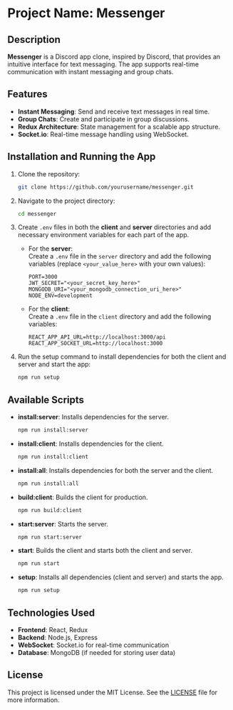 # Project Name: Messenger

## Description
**Messenger** is a Discord app clone, inspired by Discord, that provides an intuitive interface for text messaging. The app supports real-time communication with instant messaging and group chats.

## Features
- **Instant Messaging**: Send and receive text messages in real time.
- **Group Chats**: Create and participate in group discussions.
- **Redux Architecture**: State management for a scalable app structure.
- **Socket.io**: Real-time message handling using WebSocket.

## Installation and Running the App
1. Clone the repository:
    ```bash
    git clone https://github.com/yourusername/messenger.git
    ```
2. Navigate to the project directory:
    ```bash
    cd messenger
    ```
3. Create `.env` files in both the **client** and **server** directories and add necessary environment variables for each part of the app.

   - For the **server**:  
     Create a `.env` file in the `server` directory and add the following variables (replace `<your_value_here>` with your own values):
     ```env
     PORT=3000
     JWT_SECRET="<your_secret_key_here>"
     MONGODB_URI="<your_mongodb_connection_uri_here>"
     NODE_ENV=development
     ```

   - For the **client**:  
     Create a `.env` file in the `client` directory and add the following variables:
     ```env
     REACT_APP_API_URL=http://localhost:3000/api
     REACT_APP_SOCKET_URL=http://localhost:3000
     ```

4. Run the setup command to install dependencies for both the client and server and start the app:
    ```bash
    npm run setup
    ```


## Available Scripts
- **install:server**: Installs dependencies for the server.
    ```bash
    npm run install:server
    ```
- **install:client**: Installs dependencies for the client.
    ```bash
    npm run install:client
    ```
- **install:all**: Installs dependencies for both the server and the client.
    ```bash
    npm run install:all
    ```
- **build:client**: Builds the client for production.
    ```bash
    npm run build:client
    ```
- **start:server**: Starts the server.
    ```bash
    npm run start:server
    ```
- **start**: Builds the client and starts both the client and server.
    ```bash
    npm run start
    ```
- **setup**: Installs all dependencies (client and server) and starts the app.
    ```bash
    npm run setup
    ```

## Technologies Used
- **Frontend**: React, Redux
- **Backend**: Node.js, Express
- **WebSocket**: Socket.io for real-time communication
- **Database**: MongoDB (if needed for storing user data)

## License
This project is licensed under the MIT License. See the [LICENSE](LICENSE) file for more information.
